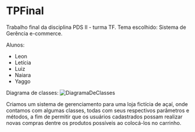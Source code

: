 # TPFinal
Trabalho final da disciplina PDS II - turma TF. Tema escolhido: Sistema de Gerência e-commerce. 

Alunos:
  - Leon
  - Letícia
  - Luiz
  - Naiara
  - Yaggo

Diagrama de classes:
![DiagramaDeClasses](https://user-images.githubusercontent.com/112037731/204837790-20a9912a-2a2e-474d-9b4c-9f75eb2c93e9.jpg)

  Criamos um sistema de gerenciamento para uma loja fictícia de açaí, onde contamos com algumas classes, todas com seus 
  respectivos parâmetros e métodos, a fim de permitir que os usuários cadastrados possam realizar novas compras dentre
  os produtos possíveis ao colocá-los no carrinho.
